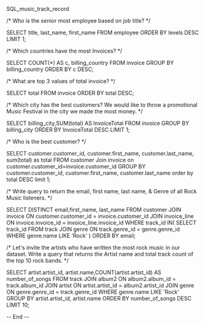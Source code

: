 SQL_music_track_record

/* Who is the senior most employee based on job title? */

SELECT title, last_name, first_name 
FROM employee
ORDER BY levels DESC
LIMIT 1;

/* Which countries have the most Invoices? */

SELECT COUNT(*) AS c, billing_country 
FROM invoice
GROUP BY billing_country
ORDER BY c DESC;

/* What are top 3 values of total invoice? */

SELECT total 
FROM invoice
ORDER BY total DESC;

/* Which city has the best customers? We would like to throw a promotional Music Festival in the city we made the most money.  */

SELECT billing_city,SUM(total) AS InvoiceTotal
FROM invoice
GROUP BY billing_city
ORDER BY InvoiceTotal DESC
LIMIT 1;

/* Who is the best customer? */

SELECT customer.customer_id, customer.first_name, customer.last_name, sum(total) as total
FROM customer
Join invoice on customer.customer_id=invoice.customer_id
GROUP BY customer.customer_id, customer.first_name, customer.last_name
order by total DESC
limit 1;

/* Write query to return the email, first name, last name, & Genre of all Rock Music listeners. */

SELECT DISTINCT email,first_name, last_name
FROM customer
JOIN invoice ON customer.customer_id = invoice.customer_id
JOIN invoice_line ON invoice.invoice_id = invoice_line.invoice_id
WHERE track_id IN(
	SELECT track_id FROM track
	JOIN genre ON track.genre_id = genre.genre_id
	WHERE genre.name LIKE 'Rock'
)
ORDER BY email;

/* Let's invite the artists who have written the most rock music in our dataset. 
Write a query that returns the Artist name and total track count of the top 10 rock bands. */

SELECT artist.artist_id, artist.name,COUNT(artist.artist_id) AS number_of_songs
FROM track
JOIN album2 ON album2.album_id = track.album_id
JOIN artist ON artist.artist_id = album2.artist_id
JOIN genre ON genre.genre_id = track.genre_id
WHERE genre.name LIKE 'Rock'
GROUP BY artist.artist_id, artist.name
ORDER BY number_of_songs DESC
LIMIT 10;

-- End --
